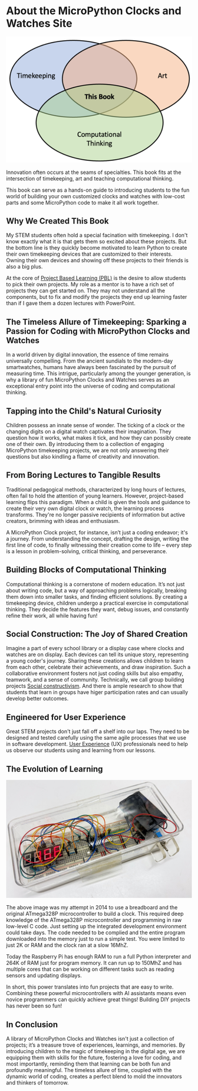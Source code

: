 # About the MicroPython Clocks and Watches Site

![](./img/timekeeping-art-computational-thinking.png)

Innovation often occurs at the seams of specialties.  This book fits
at the intersection of timekeeping, art and teaching computational thinking.

This book can serve as a hands-on guide to introducing students to the fun
world of building your own customized clocks and watches with low-cost parts and some
MicroPython code to make it all work together.

## Why We Created This Book

<!-- 
Sample Prompt:
Create a persuasive motivational article about the values of a website dedicated
to the creation of clocks and watches using MicroPython.
Reference the following points:

1. Kids love clocks and watches
2. The lower cost of components
3. The need to teach computational thinking
4. The value of project-based learning
5. The value of social construction
6. The need for well-designed lesson plans
7. The focus on user experience
-->

My STEM students often hold a special facination with timekeeping.
I don't know exactly what it is that gets them so excited about
these projects.  But the bottom line is they quickly become
motivated to learn Python to create their own timekeeping
devices that are customized to their interests.  Owning their
own devices and showing off these
projects to their friends is also a big plus.

At the core of
 [Project Based Learning (PBL)](https://en.wikipedia.org/wiki/Project-based_learning)
 is the desire to allow students to pick their own projects.  My role
 as a mentor is to have a rich set of projects they can get
 started on.  They may not understand all the components, but
 to fix and modify the projects they end up learning
 faster than if I gave them a dozen lectures with PowerPoint.

## The Timeless Allure of Timekeeping: Sparking a Passion for Coding with MicroPython Clocks and Watches

In a world driven by digital innovation, the essence of time remains universally compelling. From the ancient sundials to the modern-day smartwatches, humans have always been fascinated by the pursuit of measuring time. This intrigue, particularly among the younger generation, is why a library of fun MicroPython Clocks and Watches serves as an exceptional entry point into the universe of coding and computational thinking.

## Tapping into the Child's Natural Curiosity

Children possess an innate sense of wonder. The ticking of a clock or the changing digits on a digital watch captivates their imagination. They question how it works, what makes it tick, and how they can possibly create one of their own. By introducing them to a collection of engaging MicroPython timekeeping projects, we are not only answering their questions but also kindling a flame of creativity and innovation.

## From Boring Lectures to Tangible Results

Traditional pedagogical methods, characterized by long hours of lectures, often fail to hold the attention of young learners. However, project-based learning flips this paradigm. When a child is given the tools and guidance to create their very own digital clock or watch, the learning process transforms. They're no longer passive recipients of information but active creators, brimming with ideas and enthusiasm.

A MicroPython Clock project, for instance, isn’t just a coding endeavor; it's a journey. From understanding the concept, drafting the design, writing the first line of code, to finally witnessing their creation come to life – every step is a lesson in problem-solving, critical thinking, and perseverance.

## Building Blocks of Computational Thinking

Computational thinking is a cornerstone of modern education. It’s not just about writing code, but a way of approaching problems logically, breaking them down into smaller tasks, and finding efficient solutions. By creating a timekeeping device, children undergo a practical exercise in computational thinking. They decide the features they want, debug issues, and constantly refine their work, all while having fun!

## Social Construction: The Joy of Shared Creation

Imagine a part of every school library or a display case where clocks and watches are on display.   Each devices can tell its unique story, representing a young coder's journey. Sharing these creations allows children to learn from each other, celebrate their achievements, and draw inspiration. Such a collaborative environment fosters not just coding skills but also empathy, teamwork, and a sense of community.  Technically, we call group building projects [Social constructivism](https://en.wikipedia.org/wiki/Social_constructivism#Education).  And there is ample
research to show that students that learn in groups have higer participation rates and can usually develop better outcomes.

## Engineered for User Experience

Great STEM projects don't just fall off a shelf into our laps.  They need to be designed and tested carefully using the same agile processes that we use in software development.  [User Experience](https://en.wikipedia.org/wiki/User_experience) (UX) professionals need to help us observe our students using and learning from our lessons.

## The Evolution of Learning

![](./img/pre-arduino-clock.jpg)

The above image was my attempt in 2014 to use a breadboard and the original ATmega328P microcontroller to build a clock.  This required deep knowledge of the ATmega328P microcontroller and programming in raw low-level C code.
Just setting up the integrated development environment could take days.
The code needed to be complied and the entire program downloaded into the memory just to run a simple test.  You were limited to just 2K or RAM and the clock ran at a slow 16MhZ.

Today the Raspberry Pi has enough RAM to run a full Python interpreter and 264K of RAM just for program memory.  It can run up to 150MhZ and has multiple cores that can be working on different tasks such as reading sensors and updating displays.

In short, this power translates into fun projects that are easy to write.  Combining these powerful microcontrollers with AI assistants means even novice programmers can quickly achieve great things!  Building DIY projects has never been so fun!

## In Conclusion

A library of MicroPython Clocks and Watches isn't just a collection of projects; it’s a treasure trove of experiences, learnings, and memories. By introducing children to the magic of timekeeping in the digital age, we are equipping them with skills for the future, fostering a love for coding, and most importantly, reminding them that learning can be both fun and profoundly meaningful. The timeless allure of time, coupled with the dynamic world of coding, creates a perfect blend to mold the innovators and thinkers of tomorrow.